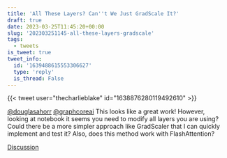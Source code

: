 ```yaml
---
title: 'All These Layers? Can''t We Just GradScale It?'
draft: true
date: 2023-03-25T11:45:20+00:00
slug: '202303251145-all-these-layers-gradscale'
tags:
  - tweets
is_tweet: true
tweet_info:
  id: '1639488615553306627'
  type: 'reply'
  is_thread: False
---
```




{{< tweet user="thecharlieblake" id="1638876280119492610" >}}

[@douglasahorr](https://x.com/douglasahorr) [@graphcoreai](https://x.com/graphcoreai) This looks like a great work! However, looking at notebook it seems you need to modify all layers you are using? Could there be a more simpler approach like GradScaler that I can quickly implement and test it? Also, does this method work with FlashAttention?

[Discussion](https://x.com/sytelus/status/1639488615553306627)
